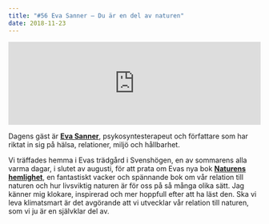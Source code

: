 ```yaml
---
title: "#56 Eva Sanner – Du är en del av naturen"
date: 2018-11-23
---
```


<iframe src="https://w.soundcloud.com/player/?url=https%3A//api.soundcloud.com/tracks/534103545&amp;color=%23001665&amp;auto_play=false&amp;hide_related=false&amp;show_comments=true&amp;show_user=true&amp;show_reposts=false&amp;show_teaser=true" width="100%" height="166" frameborder="no" scrolling="no"></iframe>

Dagens gäst är **[Eva Sanner](https://www.evasanner.se)**, psykosyntesterapeut och författare som har riktat in sig på hälsa, relationer, miljö och hållbarhet.

Vi träffades hemma i Evas trädgård i Svenshögen, en av sommarens alla varma dagar, i slutet av augusti, för att prata om Evas nya bok **[Naturens hemlighet](http://www.bladhbybladh.se/produkt/naturens-hemlighet/)**, en fantastiskt vacker och spännande bok om vår relation till naturen och hur livsviktig naturen är för oss på så många olika sätt. Jag känner mig klokare, inspirerad och mer hoppfull efter att ha läst den. Ska vi leva klimatsmart är det avgörande att vi utvecklar vår relation till naturen, som vi ju är en självklar del av.
